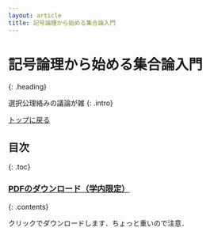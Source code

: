 ```yaml
---
layout: article
title: 記号論理から始める集合論入門
---
```


# 記号論理から始める集合論入門
{: .heading}

選択公理絡みの議論が雑
{: .intro}

<div class = "link">
<a href = "../../index.html">トップに戻る</a>
</div>

## 目次
{: .toc}

### [PDFのダウンロード（学内限定）](http://www.gs.kochi-tech.ac.jp/235047d/kut/settheory.pdf)
{: .contents}

クリックでダウンロードします．ちょっと重いので注意．


